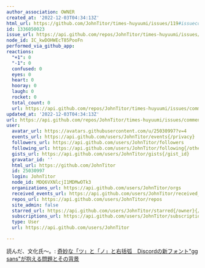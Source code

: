 ```yaml
---
author_association: OWNER
created_at: '2022-12-03T04:34:13Z'
html_url: https://github.com/JohnTitor/times-huyuumi/issues/119#issuecomment-1336050023
id: 1336050023
issue_url: https://api.github.com/repos/JohnTitor/times-huyuumi/issues/119
node_id: IC_kwDOHWEcT85PooFn
performed_via_github_app: 
reactions:
  "+1": 0
  "-1": 0
  confused: 0
  eyes: 0
  heart: 0
  hooray: 0
  laugh: 0
  rocket: 0
  total_count: 0
  url: https://api.github.com/repos/JohnTitor/times-huyuumi/issues/comments/1336050023/reactions
updated_at: '2022-12-03T04:34:13Z'
url: https://api.github.com/repos/JohnTitor/times-huyuumi/issues/comments/1336050023
user:
  avatar_url: https://avatars.githubusercontent.com/u/25030997?v=4
  events_url: https://api.github.com/users/JohnTitor/events{/privacy}
  followers_url: https://api.github.com/users/JohnTitor/followers
  following_url: https://api.github.com/users/JohnTitor/following{/other_user}
  gists_url: https://api.github.com/users/JohnTitor/gists{/gist_id}
  gravatar_id: ''
  html_url: https://github.com/JohnTitor
  id: 25030997
  login: JohnTitor
  node_id: MDQ6VXNlcjI1MDMwOTk3
  organizations_url: https://api.github.com/users/JohnTitor/orgs
  received_events_url: https://api.github.com/users/JohnTitor/received_events
  repos_url: https://api.github.com/users/JohnTitor/repos
  site_admin: false
  starred_url: https://api.github.com/users/JohnTitor/starred{/owner}{/repo}
  subscriptions_url: https://api.github.com/users/JohnTitor/subscriptions
  type: User
  url: https://api.github.com/users/JohnTitor

---
```

読んだ、文化氏～。: [奇妙な「ツ」と「ノ」と右括弧　Discordの新フォント"gg sans"が抱える問題とその背景](https://zenn.dev/ryo_a/articles/d659f887c3957c)